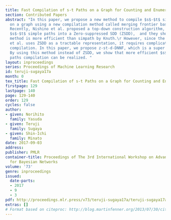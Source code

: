 ```yaml
---
title: Fast Compilation of s-t Paths on a Graph for Counting and Enumeration
section: Contributed Papers
abstract: "In this paper, we propose a new method to compile $s$-$t$ simple paths
  on a graph using a new compilation method called merging frontier based search.
  Recently, Nishino et al. proposed a top-down construction algorithm, which compiles
  $s$-$t$ simple paths into a Zero-suppressed SDD (ZSDD),  and they showed that this
  method is more efficient than simpath by Knuth.\r However, since the method of Nishino
  et al. uses ZSDD as a tractable representation, it requires complicated steps for
  compilation. In this paper, we propose z-st-d-DNNF, which is a super set of ZSDD.
  By using this method instead of ZSDD, we show that more efficient $s$-$t$ simple
  paths compilation can be realized. "
layout: inproceedings
series: Proceedings of Machine Learning Research
id: teruji-sugaya17a
month: 0
tex_title: Fast Compilation of s-t Paths on a Graph for Counting and Enumeration
firstpage: 129
lastpage: 140
page: 129-140
order: 129
cycles: false
author:
- given: Norihito 
  family: Yasuda
- given: Teruji
  family: Sugaya
- given: Shin-Ichi
  family: Minato
date: 2017-09-03
address: 
publisher: PMLR
container-title: Proceedings of The 3rd International Workshop on Advanced Methodologies
  for Bayesian Networks
volume: '73'
genre: inproceedings
issued:
  date-parts:
  - 2017
  - 9
  - 3
pdf: http://proceedings.mlr.press/v73/teruji-sugaya17a/teruji-sugaya17a.pdf
extras: []
# Format based on citeproc: http://blog.martinfenner.org/2013/07/30/citeproc-yaml-for-bibliographies/
---
```

